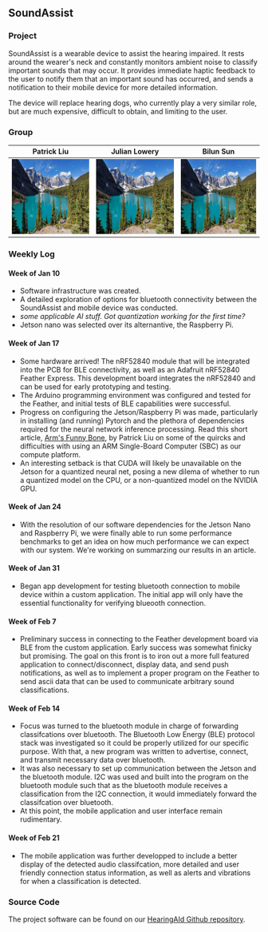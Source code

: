 ## SoundAssist

### Project

SoundAssist is a wearable device to assist the hearing impaired. It rests around the wearer's neck and constantly monitors ambient noise to classify important sounds that may occur. It provides immediate haptic feedback to the user to notify them that an important sound has occurred, and sends a notification to their mobile device for more detailed information.

The device will replace hearing dogs, who currently play a very similar role, but are much expensive, difficult to obtain, and limiting to the user.

### Group

|Patrick Liu     | Julian Lowery | Bilun Sun     |
|:--------------:|:-------------:|:-------------:|
| <img src="/lake.jpg" width="200" height="150"> |  <img src="/lake.jpg" width="200" height="150"> | <img src="/lake.jpg" width="200" height="150"> |

### Weekly Log

#### Week of Jan 10

- Software infrastructure was created.
- A detailed exploration of options for bluetooth connectivity between the SoundAssist and mobile device was conducted.
- _some applicable AI stuff. Got quantization working for the first time?_
- Jetson nano was selected over its alternantive, the Raspberry Pi.

#### Week of Jan 17

- Some hardware arrived! The nRF52840 module that will be integrated into the PCB for BLE connectivity, as well as an Adafruit nRF52840 Feather Express. This development board integrates the nRF52840 and can be used for early prototyping and testing.
- The Arduino programming environment was configured and tested for the Feather, and initial tests of BLE capabilities were successful.
- Progress on configuring the Jetson/Raspberry Pi was made, particularly in installing (and running) Pytorch and the plethora of dependencies required for the neural network inference processing. Read this short article, [Arm's Funny Bone](/software-updates/jetson-nano-environment.md), by Patrick Liu on some of the quircks and difficulties with using an ARM Single-Board Computer (SBC) as our compute platform.
- An interesting setback is that CUDA will likely be unavailable on the Jetson for a quantized neural net, posing a new dilema of whether to run a quantized model on the CPU, or a non-quantized model on the NVIDIA GPU.

#### Week of Jan 24

- With the resolution of our software dependencies for the Jetson Nano and Raspberry Pi, we were finally able to run some performance benchmarks to get an idea on how much performance we can expect with our system. We're working on summarzing our results in an article.

#### Week of Jan 31

- Began app development for testing bluetooth connection to mobile device within a custom application. The initial app will only have the essential functionality for verifying blueooth connection.

#### Week of Feb 7

- Preliminary success in connecting to the Feather development board via BLE from the custom application. Early success was somewhat finicky but promising. The goal on this front is to iron out a more full featured application to connect/disconnect, display data, and send push notifications, as well as to implement a proper program on the Feather to send ascii data that can be used to communicate arbitrary sound classifications.

#### Week of Feb 14

- Focus was turned to the bluetooth module in charge of forwarding classifcations over bluetooth. The Bluetooth Low Energy (BLE) protocol stack was investigated so it could be properly utilized for our specific purpose. With that, a new program was written to advertise, connect, and transmit necessary data over bluetooth.
- It was also necessary to set up communication between the Jetson and the bluetooth module. I2C was used and built into the program on the bluetooth module such that as the bluetooth module receives a classification from the I2C connection, it would immediately forward the classifcation over bluetooth.
- At this point, the mobile application and user interface remain rudimentary.

#### Week of Feb 21

- The mobile application was further developped to include a better display of the detected audio classifcation, more detailed and user friendly connection status information, as well as alerts and vibrations for when a classification is detected.

### Source Code

The project software can be found on our [HearingAId Github repository](https://github.com/bilunsun/HearingAId).
